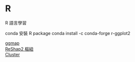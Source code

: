 # R
R 語言學習<br>

conda 安裝 R package 
conda install -c conda-forge r-ggplot2<br>

[ggmap](/R-ggmap.ipynb/)<br>
[ReShap2 樞紐](/ReShap2.ipynb/)<br>
[Cluster](/Cluster.ipynb/)<br>
